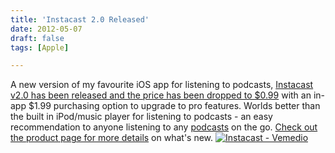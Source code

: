 ```yaml
---
title: 'Instacast 2.0 Released'
date: 2012-05-07
draft: false
tags: [Apple]

---
```


A new version of my favourite iOS app for listening to podcasts, [Instacast v2.0 has been released and the price has been dropped to $0.99](http://click.linksynergy.com/fs-bin/stat?id=6PFrOqNV4B8&offerid=146261&type=3&subid=0&tmpid=1826&RD_PARM1=http%253A%252F%252Fitunes.apple.com%252Fca%252Fapp%252Finstacast%252Fid420368235%253Fmt%253D8%2526uo%253D4%2526partnerId%253D30) with an in-app $1.99 purchasing option to upgrade to pro features. Worlds better than the built in iPod/music player for listening to podcasts - an easy recommendation to anyone listening to any [podcasts](http://ssktn.com) on the go. [Check out the product page for more details](http://vemedio.com/products/instacast) on what's new. [![Instacast - Vemedio](http://r.mzstatic.com/images/web/linkmaker/badge_appstore-lrg.gif)](http://click.linksynergy.com/fs-bin/stat?id=6PFrOqNV4B8&offerid=146261&type=3&subid=0&tmpid=1826&RD_PARM1=http%253A%252F%252Fitunes.apple.com%252Fca%252Fapp%252Finstacast%252Fid420368235%253Fmt%253D8%2526uo%253D4%2526partnerId%253D30)
